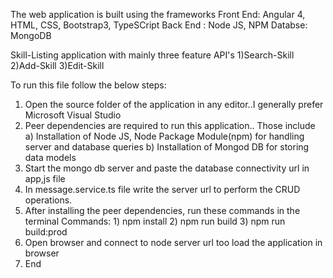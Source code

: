The web application is built using the frameworks
Front End: Angular 4, HTML, CSS, Bootstrap3, TypeSCript
Back End : Node JS, NPM
Databse: MongoDB


Skill-Listing application with mainly three feature API's
1)Search-Skill
2)Add-Skill
3)Edit-Skill

To run this file follow the below steps:
1) Open the source folder of the application in any editor..I generally prefer Microsoft Visual Studio
2) Peer dependencies are required to run this application.. Those include
   a) Installation of Node JS, Node Package Module(npm) for handling server and database queries
   b) Installation of Mongod DB for storing data models
3) Start the mongo db server and paste the database connectivity url in app,js file
4) In message.service.ts file write the server url to perform the CRUD operations.
5) After installing the peer dependencies, run these commands in the terminal
   Commands:
            1) npm install
            2) npm run build
            3) npm run build:prod
6) Open browser and connect to node server url too load the application in browser
7) End


